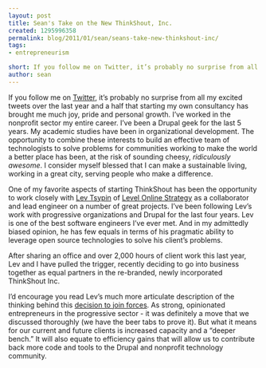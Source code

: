 ```yaml
---
layout: post
title: Sean's Take on the New ThinkShout, Inc.
created: 1295996358
permalink: blog/2011/01/sean/seans-take-new-thinkshout-inc/
tags:
- entrepreneurism

short: If you follow me on Twitter, it’s probably no surprise from all my excited tweets over the last year and a half that starting my own consultancy has brought me much joy, pride and personal growth. I’ve worked in the nonprofit sector my entire career. I’ve been a Drupal geek for the last 5 years. My academic studies have been in organizational development. The opportunity to combine these interests to build an effective team of technologists to solve problems for communities working to make the world a better place has been, at the risk of sounding cheesy, ridiculously awesome. I consider myself blessed that I can make a sustainable living, working in a great city, serving people who make a difference.
author: sean
---
```

<p>If you follow me on <a href="http://twitter.com/sean_larkin" target="_blank">Twitter</a>, it’s probably no surprise from all my excited tweets over the last year and a half that starting my own consultancy has brought me much joy, pride and personal growth. I’ve worked in the nonprofit sector my entire career. I’ve been a Drupal geek for the last 5 years. My academic studies have been in organizational development. The opportunity to combine these interests to build an effective team of technologists to solve problems for communities working to make the world a better place has been, at the risk of sounding cheesy, <i>ridiculously awesome</i>. I consider myself blessed that I can make a sustainable living, working in a great city, serving people who make a difference.
</p>
<p>One of my favorite aspects of starting ThinkShout has been the opportunity to work closely with <a href="http://twitter.com/levelos" target="_blank">Lev Tsypin</a> of <a href="http://levelos.com" target="_blank">Level Online Strategy</a> as a collaborator and lead engineer on a number of great projects. I’ve been following Lev’s work with progressive organizations and Drupal for the last four years. Lev is one of the best software engineers I’ve ever met. And in my admittedly biased opinion, he has few equals in terms of his pragmatic ability to leverage open source technologies to solve his client’s problems.
</p>
<p>
After sharing an office and over 2,000 hours of client work this last year, Lev and I have pulled the trigger, recently deciding to go into business together as equal partners in the re-branded, newly incorporated ThinkShout Inc.
</p>
<p>
I’d encourage you read Lev’s much more articulate description of the thinking behind this <a href="/blog/2011/01/lev/levs-take-new-thinkshout-inc">decision to join forces</a>. As strong, opinionated entrepreneurs in the progressive sector - it was definitely a move that we discussed thoroughly (we have the beer tabs to prove it). But what it means for our current and future clients is increased capacity and a “deeper bench.” It will also equate to efficiency gains that will allow us to contribute back more code and tools to the Drupal and nonprofit technology community.
</p>
